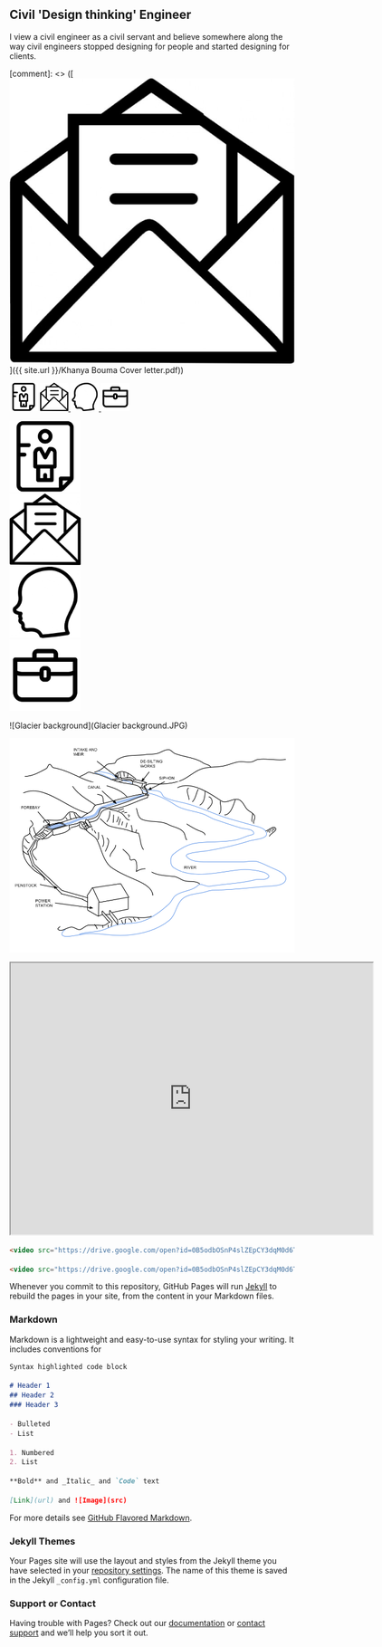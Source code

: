 ## Civil 'Design thinking' Engineer

I view a civil engineer as a civil servant and believe somewhere along the way civil engineers stopped designing for people and started designing for clients.

[comment]: <> ([![Letter icon](Letter.jpg)]({{ site.url }}/Khanya Bouma Cover letter.pdf))

<a href="{{ site.url }}/Khanya Bouma CV.pdf"> <img src="CV.png" alt="CV" style="width:50px;height:50px;"></a> 
<a href="{{ site.url }}/Khanya Bouma Cover letter.pdf"> <img src="Letter.jpg" alt="Letter" style="width:50x;height:50px;"> </a> <a href="{{ site.url }}/Khanya Bouma General Reference.pdf"> <img src="References.jpg" alt="References" style="width:50px;height:50px;"> </a> <a href="{{ site.url }}/Khanya Bouma Project Experience.pdf"> <img src="Experience.png" alt="Experience" style="width:50px;height:50px;"></a> 

<div>
<div style="width: 25%; text-align: center;"><img src="CV.png"></div> <div style="width: 25%; text-align: center;"><img src="Letter.jpg"></div> <div style="width: 25%; text-align: center;"><img src="References.jpg"></div> <div style="width: 25%; text-align: center;"><img src="Experience.png"></div>
</div>

![Glacier background](Glacier background.JPG)

![HydropowerSketch](HydroPower.png)

<div>
<iframe src="https://drive.google.com/open?id=0B5odbOSnP4slMFlBT240MmxBbVU/preview" width="640" height="480"></iframe>
</div>

```html                                                                                                   
<video src="https://drive.google.com/open?id=0B5odbOSnP4slZEpCY3dqM0d6TWc" poster="Ntaruka Poster Image.png" width="320" height="200" controls preload></video>

<video src="https://drive.google.com/open?id=0B5odbOSnP4slZEpCY3dqM0d6TWc" width="320" height="200" controls preload></video>
```

Whenever you commit to this repository, GitHub Pages will run [Jekyll](https://jekyllrb.com/) to rebuild the pages in your site, from the content in your Markdown files.

### Markdown

Markdown is a lightweight and easy-to-use syntax for styling your writing. It includes conventions for

```markdown
Syntax highlighted code block

# Header 1
## Header 2
### Header 3

- Bulleted
- List

1. Numbered
2. List

**Bold** and _Italic_ and `Code` text

[Link](url) and ![Image](src)
```

For more details see [GitHub Flavored Markdown](https://guides.github.com/features/mastering-markdown/).

### Jekyll Themes

Your Pages site will use the layout and styles from the Jekyll theme you have selected in your [repository settings](https://github.com/KhanyaBouma/khanyabouma.github.io/settings). The name of this theme is saved in the Jekyll `_config.yml` configuration file.

### Support or Contact

Having trouble with Pages? Check out our [documentation](https://help.github.com/categories/github-pages-basics/) or [contact support](https://github.com/contact) and we’ll help you sort it out.
